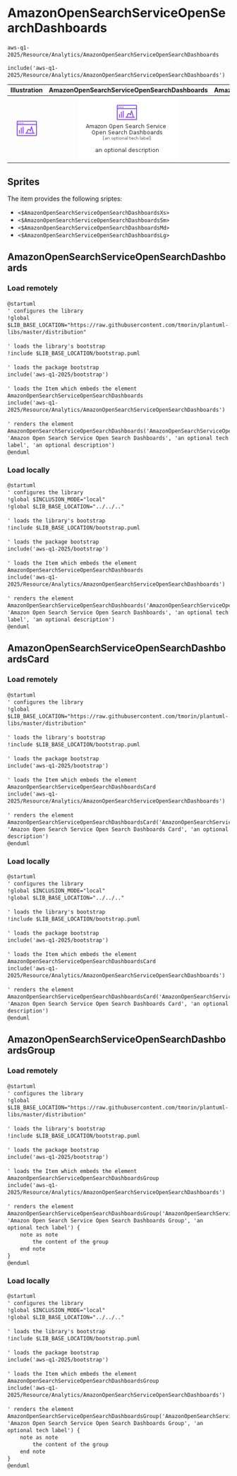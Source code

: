 # AmazonOpenSearchServiceOpenSearchDashboards


```text
aws-q1-2025/Resource/Analytics/AmazonOpenSearchServiceOpenSearchDashboards
```

```text
include('aws-q1-2025/Resource/Analytics/AmazonOpenSearchServiceOpenSearchDashboards')
```



| Illustration | AmazonOpenSearchServiceOpenSearchDashboards | AmazonOpenSearchServiceOpenSearchDashboardsCard | AmazonOpenSearchServiceOpenSearchDashboardsGroup |
| :---: | :---: | :---: | :---: |
| ![illustration for Illustration](../../../aws-q1-2025/Resource/Analytics/AmazonOpenSearchServiceOpenSearchDashboards.png) | ![illustration for AmazonOpenSearchServiceOpenSearchDashboards](../../../aws-q1-2025/Resource/Analytics/AmazonOpenSearchServiceOpenSearchDashboards.Local.png) | ![illustration for AmazonOpenSearchServiceOpenSearchDashboardsCard](../../../aws-q1-2025/Resource/Analytics/AmazonOpenSearchServiceOpenSearchDashboardsCard.Local.png) | ![illustration for AmazonOpenSearchServiceOpenSearchDashboardsGroup](../../../aws-q1-2025/Resource/Analytics/AmazonOpenSearchServiceOpenSearchDashboardsGroup.Local.png) |



## Sprites
The item provides the following sriptes:

- `<$AmazonOpenSearchServiceOpenSearchDashboardsXs>`
- `<$AmazonOpenSearchServiceOpenSearchDashboardsSm>`
- `<$AmazonOpenSearchServiceOpenSearchDashboardsMd>`
- `<$AmazonOpenSearchServiceOpenSearchDashboardsLg>`





## AmazonOpenSearchServiceOpenSearchDashboards

### Load remotely
```plantuml
@startuml
' configures the library
!global $LIB_BASE_LOCATION="https://raw.githubusercontent.com/tmorin/plantuml-libs/master/distribution"

' loads the library's bootstrap
!include $LIB_BASE_LOCATION/bootstrap.puml

' loads the package bootstrap
include('aws-q1-2025/bootstrap')

' loads the Item which embeds the element AmazonOpenSearchServiceOpenSearchDashboards
include('aws-q1-2025/Resource/Analytics/AmazonOpenSearchServiceOpenSearchDashboards')

' renders the element
AmazonOpenSearchServiceOpenSearchDashboards('AmazonOpenSearchServiceOpenSearchDashboards', 'Amazon Open Search Service Open Search Dashboards', 'an optional tech label', 'an optional description')
@enduml
```

### Load locally
```plantuml
@startuml
' configures the library
!global $INCLUSION_MODE="local"
!global $LIB_BASE_LOCATION="../../.."

' loads the library's bootstrap
!include $LIB_BASE_LOCATION/bootstrap.puml

' loads the package bootstrap
include('aws-q1-2025/bootstrap')

' loads the Item which embeds the element AmazonOpenSearchServiceOpenSearchDashboards
include('aws-q1-2025/Resource/Analytics/AmazonOpenSearchServiceOpenSearchDashboards')

' renders the element
AmazonOpenSearchServiceOpenSearchDashboards('AmazonOpenSearchServiceOpenSearchDashboards', 'Amazon Open Search Service Open Search Dashboards', 'an optional tech label', 'an optional description')
@enduml
```

## AmazonOpenSearchServiceOpenSearchDashboardsCard

### Load remotely
```plantuml
@startuml
' configures the library
!global $LIB_BASE_LOCATION="https://raw.githubusercontent.com/tmorin/plantuml-libs/master/distribution"

' loads the library's bootstrap
!include $LIB_BASE_LOCATION/bootstrap.puml

' loads the package bootstrap
include('aws-q1-2025/bootstrap')

' loads the Item which embeds the element AmazonOpenSearchServiceOpenSearchDashboardsCard
include('aws-q1-2025/Resource/Analytics/AmazonOpenSearchServiceOpenSearchDashboards')

' renders the element
AmazonOpenSearchServiceOpenSearchDashboardsCard('AmazonOpenSearchServiceOpenSearchDashboardsCard', 'Amazon Open Search Service Open Search Dashboards Card', 'an optional description')
@enduml
```

### Load locally
```plantuml
@startuml
' configures the library
!global $INCLUSION_MODE="local"
!global $LIB_BASE_LOCATION="../../.."

' loads the library's bootstrap
!include $LIB_BASE_LOCATION/bootstrap.puml

' loads the package bootstrap
include('aws-q1-2025/bootstrap')

' loads the Item which embeds the element AmazonOpenSearchServiceOpenSearchDashboardsCard
include('aws-q1-2025/Resource/Analytics/AmazonOpenSearchServiceOpenSearchDashboards')

' renders the element
AmazonOpenSearchServiceOpenSearchDashboardsCard('AmazonOpenSearchServiceOpenSearchDashboardsCard', 'Amazon Open Search Service Open Search Dashboards Card', 'an optional description')
@enduml
```

## AmazonOpenSearchServiceOpenSearchDashboardsGroup

### Load remotely
```plantuml
@startuml
' configures the library
!global $LIB_BASE_LOCATION="https://raw.githubusercontent.com/tmorin/plantuml-libs/master/distribution"

' loads the library's bootstrap
!include $LIB_BASE_LOCATION/bootstrap.puml

' loads the package bootstrap
include('aws-q1-2025/bootstrap')

' loads the Item which embeds the element AmazonOpenSearchServiceOpenSearchDashboardsGroup
include('aws-q1-2025/Resource/Analytics/AmazonOpenSearchServiceOpenSearchDashboards')

' renders the element
AmazonOpenSearchServiceOpenSearchDashboardsGroup('AmazonOpenSearchServiceOpenSearchDashboardsGroup', 'Amazon Open Search Service Open Search Dashboards Group', 'an optional tech label') {
    note as note
        the content of the group
    end note
}
@enduml
```

### Load locally
```plantuml
@startuml
' configures the library
!global $INCLUSION_MODE="local"
!global $LIB_BASE_LOCATION="../../.."

' loads the library's bootstrap
!include $LIB_BASE_LOCATION/bootstrap.puml

' loads the package bootstrap
include('aws-q1-2025/bootstrap')

' loads the Item which embeds the element AmazonOpenSearchServiceOpenSearchDashboardsGroup
include('aws-q1-2025/Resource/Analytics/AmazonOpenSearchServiceOpenSearchDashboards')

' renders the element
AmazonOpenSearchServiceOpenSearchDashboardsGroup('AmazonOpenSearchServiceOpenSearchDashboardsGroup', 'Amazon Open Search Service Open Search Dashboards Group', 'an optional tech label') {
    note as note
        the content of the group
    end note
}
@enduml
```

